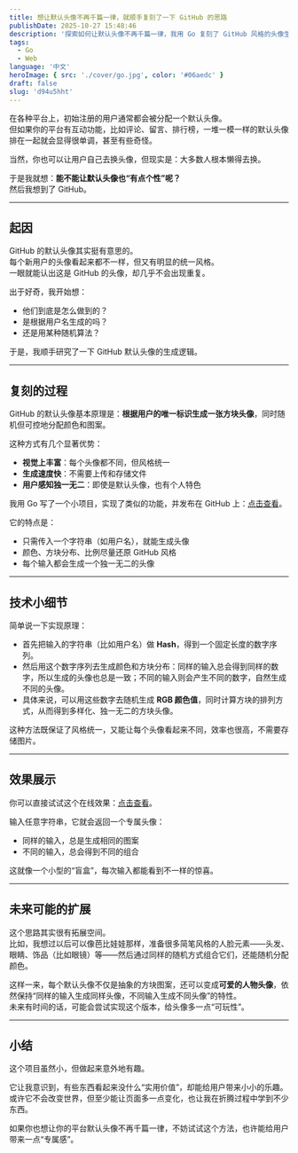 ```yaml
---
title: 想让默认头像不再千篇一律，就顺手复刻了一下 GitHub 的思路
publishDate: 2025-10-27 15:48:46
description: '探索如何让默认头像不再千篇一律，我用 Go 复刻了 GitHub 风格的头像生成逻辑，根据输入生成独一无二的方块头像。文章分享了实现原理、效果展示以及未来扩展的思路。'
tags:
  - Go
  - Web
language: '中文'
heroImage: { src: './cover/go.jpg', color: '#06aedc' }
draft: false
slug: 'd94u5hht'
---
```


在各种平台上，初始注册的用户通常都会被分配一个默认头像。  
但如果你的平台有互动功能，比如评论、留言、排行榜，一堆一模一样的默认头像排在一起就会显得很单调，甚至有些奇怪。

当然，你也可以让用户自己去换头像，但现实是：大多数人根本懒得去换。

于是我就想：**能不能让默认头像也“有点个性”呢？**   
然后我想到了 GitHub。

---

## 起因

GitHub 的默认头像其实挺有意思的。  
每个新用户的头像看起来都不一样，但又有明显的统一风格。  
一眼就能认出这是 GitHub 的头像，却几乎不会出现重复。

出于好奇，我开始想：

- 他们到底是怎么做到的？
- 是根据用户名生成的吗？
- 还是用某种随机算法？

于是，我顺手研究了一下 GitHub 默认头像的生成逻辑。

---

## 复刻的过程

GitHub 的默认头像基本原理是：**根据用户的唯一标识生成一张方块头像**，同时随机但可控地分配颜色和图案。

这种方式有几个显著优势：

- **视觉上丰富**：每个头像都不同，但风格统一
- **生成速度快**：不需要上传和存储文件
- **用户感知独一无二**：即使是默认头像，也有个人特色

我用 Go 写了一个小项目，实现了类似的功能，并发布在 GitHub 上：[点击查看](https://github.com/zxc7563598/avatar-service)。

它的特点是：

- 只需传入一个字符串（如用户名），就能生成头像
- 颜色、方块分布、比例尽量还原 GitHub 风格
- 每个输入都会生成一个独一无二的头像

---

## 技术小细节

简单说一下实现原理：

- 首先把输入的字符串（比如用户名）做 **Hash**，得到一个固定长度的数字序列。
- 然后用这个数字序列去生成颜色和方块分布：同样的输入总会得到同样的数字，所以生成的头像也总是一致；不同的输入则会产生不同的数字，自然生成不同的头像。
- 具体来说，可以用这些数字去随机生成 **RGB 颜色值**，同时计算方块的排列方式，从而得到多样化、独一无二的方块头像。

这种方法既保证了风格统一，又能让每个头像看起来不同，效率也很高，不需要存储图片。

---

## 效果展示

你可以直接试试这个在线效果：[点击查看](https://hejunjie.life/projects/item/avatar-service)。

输入任意字符串，它就会返回一个专属头像：

- 同样的输入，总是生成相同的图案
- 不同的输入，总会得到不同的组合

这就像一个小型的“盲盒”，每次输入都能看到不一样的惊喜。

---

## 未来可能的扩展

这个思路其实很有拓展空间。  
比如，我想过以后可以像芭比娃娃那样，准备很多简笔风格的人脸元素——头发、眼睛、饰品（比如眼镜）等——然后通过同样的随机方式组合它们，还能随机分配颜色。

这样一来，每个默认头像不仅是抽象的方块图案，还可以变成**可爱的人物头像**，依然保持“同样的输入生成同样头像，不同输入生成不同头像”的特性。  
未来有时间的话，可能会尝试实现这个版本，给头像多一点“可玩性”。

---

## 小结

这个项目虽然小，但做起来意外地有趣。

它让我意识到，有些东西看起来没什么“实用价值”，却能给用户带来小小的乐趣。  
或许它不会改变世界，但至少能让页面多一点变化，也让我在折腾过程中学到不少东西。

如果你也想让你的平台默认头像不再千篇一律，不妨试试这个方法，也许能给用户带来一点“专属感”。
